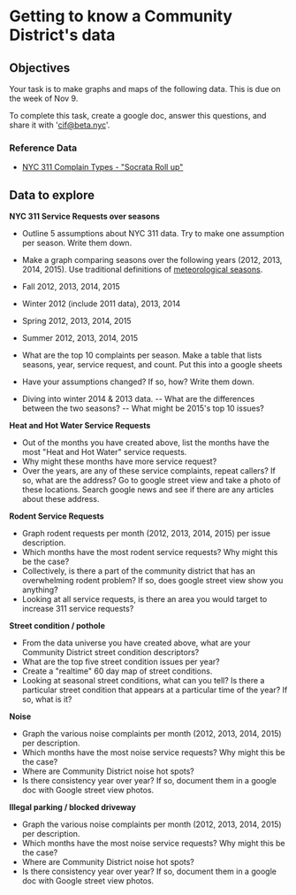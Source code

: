 # Getting to know a Community District's data

## Objectives 

Your task is to make graphs and maps of the following data. This is due on the week of Nov 9. 

To complete this task, create a google doc, answer this questions, and share it with 'cif@beta.nyc'.

### Reference Data
 * [NYC 311 Complain Types - "Socrata Roll up"](https://docs.google.com/spreadsheets/d/1Vvwlyy0mmALpG1JH04wZHes6pNzxiG_-WT4BtyfD5m0/edit#gid=0)


## Data to explore

**NYC 311 Service Requests over seasons**

 - Outline 5 assumptions about NYC 311 data. Try to make one assumption per season. Write them down.
 - Make a graph comparing seasons over the following years (2012, 2013, 2014, 2015). Use traditional definitions of [meteorological seasons](http://www.timeanddate.com/calendar/aboutseasons.html).
  - Fall 2012, 2013, 2014, 2015
  - Winter 2012 (include 2011 data), 2013, 2014
  - Spring 2012, 2013, 2014, 2015
  - Summer 2012, 2013, 2014, 2015
 - What are the top 10 complaints per season. Make a table that lists seasons, year, service request, and count. Put this into a google sheets
 - Have your assumptions changed? If so, how? Write them down.

 - Diving into winter 2014 & 2013 data.
   -- What are the differences between the two seasons?
   -- What might be 2015's top 10 issues?

**Heat and Hot Water Service Requests**

 - Out of the months you have created above, list the months have the most "Heat and Hot Water" service requests.
 - Why might these months have more service request?
 - Over the years, are any of these service complaints, repeat callers? If so, what are the address? Go to google street view and take a photo of these locations. Search google news and see if there are any articles about these address.

**Rodent Service Requests**

 - Graph rodent requests per month (2012, 2013, 2014, 2015) per issue description.
 - Which months have the most rodent service requests? Why might this be the case?
 - Collectively, is there a part of the community district that has an overwhelming rodent problem? If so, does google street view show you anything?
 - Looking at all service requests, is there an area you would target to increase 311 service requests?

**Street condition / pothole**

 - From the data universe you have created above, what are your Community District street condition descriptors?
 - What are the top five street condition issues per year?
 - Create a "realtime" 60 day map of street conditions.
 - Looking at seasonal street conditions, what can you tell? Is there a particular street condition that appears at a particular time of the year? If so, what is it?

**Noise**

 - Graph the various noise complaints per month (2012, 2013, 2014, 2015) per description.
 - Which months have the most noise service requests? Why might this be the case?
 - Where are Community District noise hot spots?
 - Is there consistency year over year? If so, document them in a google doc with Google street view photos.

**Illegal parking / blocked driveway**

 - Graph the various noise complaints per month (2012, 2013, 2014, 2015) per description.
 - Which months have the most noise service requests? Why might this be the case?
 - Where are Community District noise hot spots?
 - Is there consistency year over year? If so, document them in a google doc with Google street view photos.
